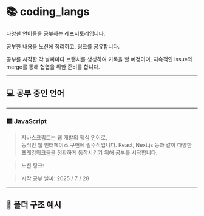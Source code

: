 # 📚 coding_langs

다양한 언어들을 공부하는 레포지토리입니다.

공부한 내용을 노션에 정리하고, 링크를 공유합니다.

공부를 시작한 각 날짜마다 브랜치를 생성하여 기록을 할 예정이며,
지속적인 issue와 merge를 통해 협엽을 위한 준비를 합니다.

---

## 💻 공부 중인 언어

---

### 🟨 JavaScript

> 자바스크립트는 웹 개발의 핵심 언어로,  
> 동적인 웹 인터페이스 구현에 필수적입니다.
> React, Next.js 등과 같이 다양한 프레임워크들을
> 정확하게 동작시키기 위해 공부를 시작합니다.

> 노션 링크:

> 시작 공부 날짜: 2025 / 7 / 28

---

## 📁 폴더 구조 예시
